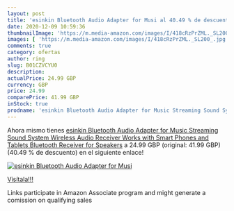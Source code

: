 ```yaml
---
layout: post
title: 'esinkin Bluetooth Audio Adapter for Musi al 40.49 % de descuento'
date: 2020-12-09 10:59:36
thumbnailImage: 'https://m.media-amazon.com/images/I/418cRzPrZML._SL200_.jpg'
images: [ 'https://m.media-amazon.com/images/I/418cRzPrZML._SL200_.jpg' ]
comments: true
category: ofertas
author: ring
slug: B01CZVCYU0
description:
actualPrice: 24.99 GBP
currency: GBP
price: 24.99
comparePrice: 41.99 GBP
inStock: true
prodname: 'esinkin Bluetooth Audio Adapter for Music Streaming Sound System  Wireless Audio Receiver Works with Smart Phones and Tablets  Bluetooth Receiver for Speakers'
---
```


Ahora mismo tienes [esinkin Bluetooth Audio Adapter for Music Streaming Sound System  Wireless Audio Receiver Works with Smart Phones and Tablets  Bluetooth Receiver for Speakers](https://www.amazon.co.uk/dp/B01CZVCYU0/?tag=tolees0a-21) a 24.99 GBP (original: 41.99 GBP) (40.49 %  de descuento) en el siguiente enlace!

[![esinkin Bluetooth Audio Adapter for Musi](https://m.media-amazon.com/images/I/418cRzPrZML._SL200_.jpg)](https://www.amazon.co.uk/dp/B01CZVCYU0/?tag=tolees0a-21)

[Visítala!!!](https://www.amazon.co.uk/dp/B01CZVCYU0/?tag=tolees0a-21)

Links participate in Amazon Associate program and might generate a comission on qualifying sales
